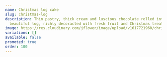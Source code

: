 ```yaml
---
name: Christmas log cake
slug: christmas-log
description: Thin pastry, thick cream and luscious chocolate rolled into a
  beautiful log, richly decoracted with fresh fruit and Christmas treats
image: https://res.cloudinary.com/jflower/image/upload/v1617721960/christmas-log_thwcqh.jpg
variations: []
available: false
promoted: true
order: 100
---
```

